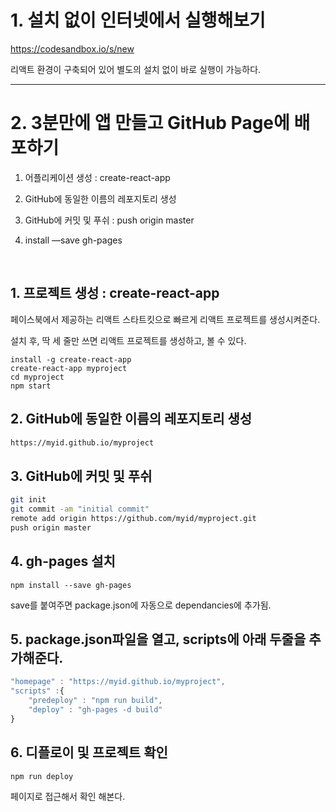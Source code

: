 # 1. 설치 없이 인터넷에서 실행해보기 

https://codesandbox.io/s/new

리액트 환경이 구축되어 있어 별도의 설치 없이 바로 실행이 가능하다. 



---



# 2. 3분만에 앱 만들고 GitHub Page에 배포하기

1. 어플리케이션 생성 : create-react-app

2. GitHub에 동일한 이름의 레포지토리 생성

3. GitHub에 커밋 및 푸쉬 : push origin master

4. install —save gh-pages

   ​

## 1. 프로젝트 생성 : create-react-app

페이스북에서 제공하는 리액트 스타트킷으로 빠르게 리액트 프로젝트를 생성시켜준다.

설치 후, 딱 세 줄만 쓰면 리액트 프로젝트를 생성하고, 볼 수 있다. 

```shell
install -g create-react-app
create-react-app myproject
cd myproject
npm start
```



## 2. GitHub에 동일한 이름의 레포지토리 생성

```html
https://myid.github.io/myproject
```



## 3. GitHub에 커밋 및 푸쉬

```bash
git init
git commit -am "initial commit"
remote add origin https://github.com/myid/myproject.git
push origin master
```



## 4. gh-pages 설치

```shell
npm install --save gh-pages
```

save를 붙여주면 package.json에 자동으로 dependancies에 추가됨.



## 5. package.json파일을 열고, scripts에 아래 두줄을 추가해준다.

```javascript
"homepage" : "https://myid.github.io/myproject",    
"scripts" :{
	"predeploy" : "npm run build",
	"deploy" : "gh-pages -d build"
}
```



## 6. 디플로이 및 프로젝트 확인

```shell
npm run deploy
```

페이지로 접근해서 확인 해본다. 